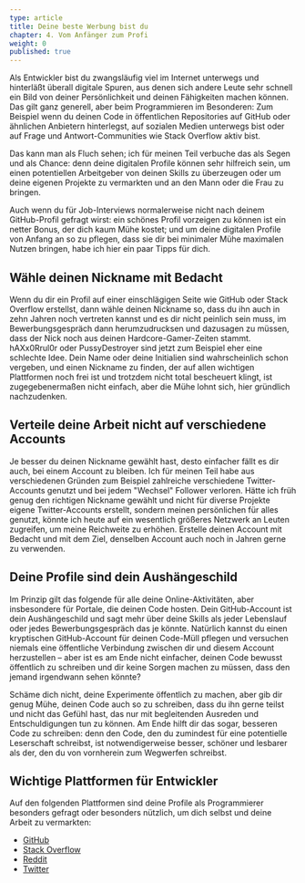 ```yaml
---
type: article
title: Deine beste Werbung bist du
chapter: 4. Vom Anfänger zum Profi
weight: 0
published: true
---
```


Als Entwickler bist du zwangsläufig viel im Internet unterwegs und hinterläßt überall digitale Spuren, aus denen sich andere Leute sehr schnell ein Bild von deiner Persönlichkeit und deinen Fähigkeiten machen können. Das gilt ganz generell, aber beim Programmieren im Besonderen: Zum Beispiel wenn du deinen Code in öffentlichen Repositories auf GitHub oder ähnlichen Anbietern hinterlegst, auf sozialen Medien unterwegs bist oder auf Frage und Antwort-Communities wie Stack Overflow aktiv bist.

Das kann man als Fluch sehen; ich für meinen Teil verbuche das als Segen und als Chance: denn deine digitalen Profile können sehr hilfreich sein, um einen potentiellen Arbeitgeber von deinen Skills zu überzeugen oder um deine eigenen Projekte zu vermarkten und an den Mann oder die Frau zu bringen.

Auch wenn du für Job-Interviews normalerweise nicht nach deinem GitHub-Profil gefragt wirst: ein schönes Profil vorzeigen zu können ist ein netter Bonus, der dich kaum Mühe kostet; und um deine digitalen Profile von Anfang an so zu pflegen, dass sie dir bei minimaler Mühe maximalen Nutzen bringen, habe ich hier ein paar Tipps für dich.

## Wähle deinen Nickname mit Bedacht

Wenn du dir ein Profil auf einer einschlägigen Seite wie GitHub oder Stack Overflow erstellst, dann wähle deinen Nickname so, dass du ihn auch in zehn Jahren noch vertreten kannst und es dir nicht peinlich sein muss, im Bewerbungsgespräch dann herumzudrucksen und dazusagen zu müssen, dass der Nick noch aus deinen Hardcore-Gamer-Zeiten stammt. hAXx0Rrul0r oder PussyDestroyer sind jetzt zum Beispiel eher eine schlechte Idee. Dein Name oder deine Initialien sind wahrscheinlich schon vergeben, und einen Nickname zu finden, der auf allen wichtigen Plattformen noch frei ist und trotzdem nicht total bescheuert klingt, ist zugegebenermaßen nicht einfach, aber die Mühe lohnt sich, hier gründlich nachzudenken.

## Verteile deine Arbeit nicht auf verschiedene Accounts

Je besser du deinen Nickname gewählt hast, desto einfacher fällt es dir auch, bei einem Account zu bleiben. Ich für meinen Teil habe aus verschiedenen Gründen zum Beispiel zahlreiche verschiedene Twitter-Accounts genutzt und bei jedem "Wechsel" Follower verloren. Hätte ich früh genug den richtigen Nickname gewählt und nicht für diverse Projekte eigene Twitter-Accounts erstellt, sondern meinen persönlichen für alles genutzt, könnte ich heute auf ein wesentlich größeres Netzwerk an Leuten zugreifen, um meine Reichweite zu erhöhen. Erstelle deinen Account mit Bedacht und mit dem Ziel, denselben Account auch noch in Jahren gerne zu verwenden.

## Deine Profile sind dein Aushängeschild

Im Prinzip gilt das folgende für alle deine Online-Aktivitäten, aber insbesondere für Portale, die deinen Code hosten. Dein GitHub-Account ist dein Aushängeschild und sagt mehr über deine Skills als jeder Lebenslauf oder jedes Bewerbungsgespräch das je könnte. Natürlich kannst du einen kryptischen GitHub-Account für deinen Code-Müll pflegen und versuchen niemals eine öffentliche Verbindung zwischen dir und diesem Account herzustellen – aber ist es am Ende nicht einfacher, deinen Code bewusst öffentlich zu schreiben und dir keine Sorgen machen zu müssen, dass den jemand irgendwann sehen könnte?

Schäme dich nicht, deine Experimente öffentlich zu machen, aber gib dir genug Mühe, deinen Code auch so zu schreiben, dass du ihn gerne teilst und nicht das Gefühl hast, das nur mit begleitenden Ausreden und Entschuldigungen tun zu können. Am Ende hilft dir das sogar, besseren Code zu schreiben: denn den Code, den du zumindest für eine potentielle Leserschaft schreibst, ist notwendigerweise besser, schöner und lesbarer als der, den du von vornherein zum Wegwerfen schreibst.

## Wichtige Plattformen für Entwickler

Auf den folgenden Plattformen sind deine Profile als Programmierer besonders gefragt oder besonders nützlich, um dich selbst und deine Arbeit zu vermarkten:

- [GitHub](https://github.com)
- [Stack Overflow](https://stackoverflow.com)
- [Reddit](https://reddit.com)
- [Twitter](https://twitter.com)
